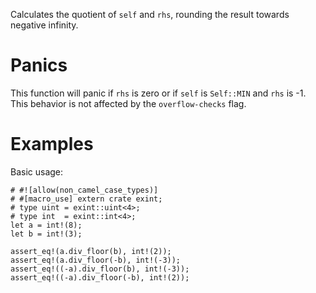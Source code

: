Calculates the quotient of `self` and `rhs`, rounding the result towards negative infinity.

# Panics

This function will panic if `rhs` is zero or if `self` is `Self::MIN` and `rhs`
is -1. This behavior is not affected by the `overflow-checks` flag.

# Examples

Basic usage:

```
# #![allow(non_camel_case_types)]
# #[macro_use] extern crate exint;
# type uint = exint::uint<4>;
# type int  = exint::int<4>;
let a = int!(8);
let b = int!(3);

assert_eq!(a.div_floor(b), int!(2));
assert_eq!(a.div_floor(-b), int!(-3));
assert_eq!((-a).div_floor(b), int!(-3));
assert_eq!((-a).div_floor(-b), int!(2));
```
